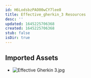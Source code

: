 ```yaml
---
id: H6LodsbzPAO00wCY7lee8
title: Effective_gherkin_3 Resources
desc: ''
updated: 1645225706368
created: 1645225706368
stub: false
isDir: true
---
```

## Imported Assets
- ![Effective Gherkin 3.jpg](/assets/effective-gherkin-3.jpg)
